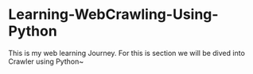 # Learning-WebCrawling-Using-Python
This is my web learning Journey. For this is section we will be dived into Crawler using Python~
